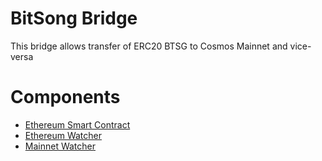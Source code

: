 # BitSong Bridge

This bridge allows transfer of ERC20 BTSG to Cosmos Mainnet and vice-versa

# Components

- [Ethereum Smart Contract](https://github.com/bitsongofficial/erc20-migration/blob/master/contracts/BitSongGenesis.sol)
- [Ethereum Watcher](./ethereum)
- [Mainnet Watcher](./mainnet)
